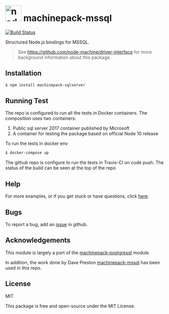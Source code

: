 <h1>
  <a href="http://node-machine.org" title="Node-Machine public registry"><img alt="node-machine logo" title="Node-Machine Project" src="http://node-machine.org/images/machine-anthropomorph-for-white-bg.png" width="50" /></a>
  machinepack-mssql
</h1>

[![Build Status](https://travis-ci.org/vijaykonnackal/machinepack-sqlserver.svg?branch=master)](https://travis-ci.org/vijaykonnackal/machinepack-sqlserver)

Structured Node.js bindings for MSSQL.

> See https://github.com/node-machine/driver-interface for more background information about this package.


## Installation

```sh
$ npm install machinepack-sqlserver
```

## Running Test
The repo is configured to run all the tests in Docker containers. The composition uses two containers:
1. Public sql server 2017 container published by Microsoft
2. A container for testing the package based on official Node 10 release

To run the tests in docker env

```sh
$ docker-compose up
```

The github repo is configure to run the tests in Travis-CI on code push. The status of the build can be seen at the top of
the repo

## Help

For more examples, or if you get stuck or have questions, click [here](https://github.com/vijaykonnackal/machinepack-sqlserver/issues).

## Bugs &nbsp;

To report a bug, add an [issue](https://github.com/vijaykonnackal/machinepack-sqlserver/issues) in github.

## Acknowledgements

This module is largely a port of the [machinepack-postgresql](https://github.com/sailshq/machinepack-postgresql) module.

In addition, the work done by Dave Preston [machinepack-mssql](https://github.com/intel/machinepack-mssql) has
been used in this repo.

## License

MIT

This package is free and open-source under the MIT License.
